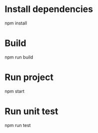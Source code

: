 # Install dependencies
npm install

# Build
npm run build

# Run project
npm start

# Run unit test 
npm run test
